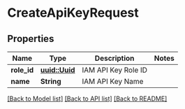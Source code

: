 # CreateApiKeyRequest

## Properties

Name | Type | Description | Notes
------------ | ------------- | ------------- | -------------
**role_id** | [**uuid::Uuid**](uuid::Uuid.md) | IAM API Key Role ID | 
**name** | **String** | IAM API Key Name | 

[[Back to Model list]](../README.md#documentation-for-models) [[Back to API list]](../README.md#documentation-for-api-endpoints) [[Back to README]](../README.md)


